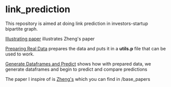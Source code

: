 # link_prediction

This repository is aimed at doing link prediction in investors-startup bipartite graph.

[Illustrating paper](https://github.com/malaville/link_prediction/blob/master/illustrating_paper.ipynb) illustrates Zheng's paper

[Preparing Real Data](https://github.com/malaville/link_prediction/blob/master/preparing_real_data.ipynb) prepares the data and puts it in a **utils.p** file that can be used to work.

[Generate Dataframes and Predict](https://github.com/malaville/link_prediction/blob/master/generate-dataframes-and-predict.ipynb) shows how with prepared data, we generate dataframes and begin to predict and compare predictions

The paper I inspire of is [Zheng's](https://github.com/malaville/link_prediction/blob/master/base_papers/zheng.pdg) which you can find in /base_papers
